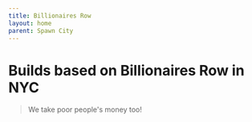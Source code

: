 ```yaml
---
title: Billionaires Row
layout: home
parent: Spawn City
---
```


# Builds based on Billionaires Row in NYC

> We take poor people's money too!